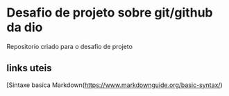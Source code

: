 # Desafio de projeto sobre git/github da dio
Repositorio criado para o desafio de projeto


## links uteis
[Sintaxe basica Markdown(https://www.markdownguide.org/basic-syntax/)
